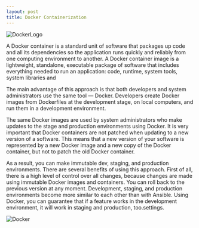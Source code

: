 ```yaml
---
layout: post
title: Docker Containerization 
---
```


![DockerLogo](https://www.docker.com/sites/default/files/d8/styles/role_icon/public/2019-07/horizontal-logo-monochromatic-white.png?itok=SBlK2TGU)

A  Docker container is a standard unit of software that packages up code and all its dependencies so the application runs quickly and reliably from one computing environment to another. A Docker container image is a lightweight, standalone, executable package of software that includes everything needed to run an application: code, runtime, system tools, system libraries and 

The main advantage of this approach is that both developers and system administrators use the same tool — Docker. Developers create Docker images from Dockerfiles at the development stage, on local computers, and run them in a development environment.

The same Docker images are used by system administrators who make updates to the stage and production environments using Docker. It is very important that Docker containers are not patched when updating to a new version of a software. This means that a new version of your software is represented by a new Docker image and a new copy of the Docker container, but not to patch the old Docker container.

As a result, you can make immutable dev, staging, and production environments. There are several benefits of using this approach. First of all, there is a high level of control over all changes, because changes are made using immutable Docker images and containers. You can roll back to the previous version at any moment. Development, staging, and production environments become more similar to each other than with Ansible. Using Docker, you can guarantee that if a feature works in the development environment, it will work in staging and production, too.settings.


![Docker](https://blog.xebialabs.com/wp-content/uploads/2019/05/docker-e1558536954364.jpg)

